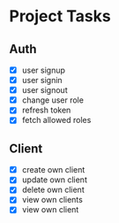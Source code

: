 # Project Tasks

## Auth

- [x] user signup
- [x] user signin
- [x] user signout
- [x] change user role
- [x] refresh token
- [x] fetch allowed roles

## Client

- [x] create own client
- [x] update own client
- [x] delete own client
- [x] view own clients
- [x] view own client
